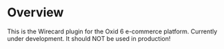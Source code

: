 # Overview

This is the Wirecard plugin for the Oxid 6 e-commerce platform. Currently under development. It should NOT be used in production!
